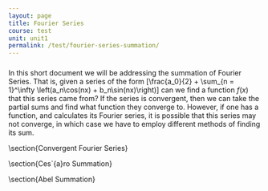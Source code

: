 ```yaml
---
layout: page
title: Fourier Series
course: test
unit: unit1
permalink: /test/fourier-series-summation/
---
```




###

In this short document we will be addressing the summation of Fourier Series. That is, given a series of the form
\[\frac{a_0}{2} + \sum_{n = 1}^\infty \left(a_n\cos(nx) + b_n\sin(nx)\right)\]
can we find a function $f(x)$ that this series came from? If the series is convergent, then we can take the partial sums and find what function they converge to. However, if one has a function, and calculates its Fourier series, it is possible that this series may not converge, in which case we have to employ different methods of finding its sum. 

\section{Convergent Fourier Series}

\section{Ces\`{a}ro Summation}

\section{Abel Summation}

